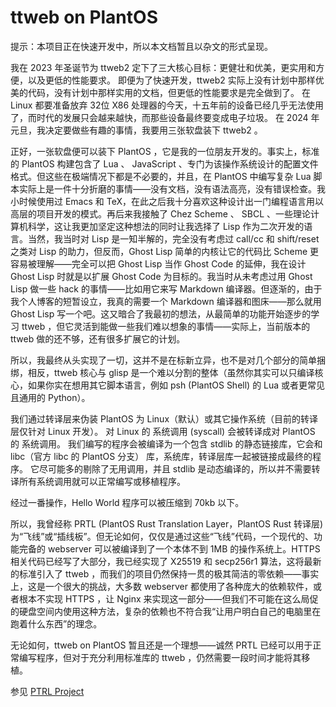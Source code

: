 # ttweb on PlantOS

提示：本项目正在快速开发中，所以本文档暂且以杂文的形式呈现。

我在 2023 年圣诞节为 ttweb2 定下了三大核心目标：更健壮和优美，更实用和方便，以及更低的性能要求。
即便为了快速开发，ttweb2 实际上没有计划中那样优美的代码，没有计划中那样实用的文档，但更低的性能要求是完全做到了。
在 Linux 都要准备放弃 32位 X86 处理器的今天，十五年前的设备已经几乎无法使用了，而时代的发展只会越来越快，而那些设备最终要变成电子垃圾。
在 2024 年元旦，我决定要做些有趣的事情，我要用三张软盘装下 ttweb2 。

正好，一张软盘便可以装下 PlantOS ，它是我的一位朋友开发的。事实上，标准的 PlantOS 构建包含了 Lua 、 JavaScript 、专门为该操作系统设计的配置文件格式。但这些在极端情况下都是不必要的，并且，在 PlantOS 中编写复杂 Lua 脚本实际上是一件十分折磨的事情——没有文档，没有语法高亮，没有错误检查。我小时候使用过 Emacs 和 TeX，在此之后我十分喜欢这种设计出一门编程语言用以高层的项目开发的模式。再后来我接触了 Chez Scheme 、 SBCL 、一些理论计算机科学，这让我更加坚定这种想法的同时让我选择了 Lisp 作为二次开发的语言。当然，我当时对 Lisp 是一知半解的，完全没有考虑过 call/cc 和 shift/reset 之类对 Lisp 的助力，但反而，Ghost Lisp 简单的内核让它的代码比 Scheme 更容易被理解——完全可以把 Ghost Lisp 当作 Ghost Code 的延伸，我在设计 Ghost Lisp 时就是以扩展 Ghost Code 为目标的。我当时从未考虑过用 Ghost Lisp 做一些 hack 的事情——比如用它来写 Markdown 编译器。但逐渐的，由于我个人博客的短暂设立，我真的需要一个 Markdown 编译器和图床——那么就用 Ghost Lisp 写一个吧。这又暗合了我最初的想法，从最简单的功能开始逐步的学习 ttweb ，但它灵活到能做一些我们难以想象的事情——实际上，当前版本的 ttweb 做的还不够，还有很多扩展它的计划。

所以，我最终从头实现了一切，这并不是在标新立异，也不是对几个部分的简单捆绑，相反，ttweb 核心与 glisp 是一个难以分割的整体（虽然你其实可以只编译核心，如果你实在想用其它脚本语言，例如 psh (PlantOS Shell) 的 Lua 或者更常见且通用的 Python）。

我们通过转译层来伪装 PlantOS 为 Linux（默认）或其它操作系统（目前的转译层仅针对 Linux 开发）。
对 Linux 的 系统调用 (syscall) 会被转译成对 PlantOS 的 系统调用。
我们编写的程序会被编译为一个包含 stdlib 的静态链接库，它会和 libc（官方 libc 的 PlantOS 分支） 库，系统库，转译层库一起被链接成最终的程序。
它尽可能多的剔除了无用调用，并且 stdlib 是动态编译的，所以并不需要转译所有系统调用就可以正常编写或移植程序。

经过一番操作，Hello World 程序可以被压缩到 70kb 以下。

所以，我曾经称 PRTL (PlantOS Rust Translation Layer，PlantOS Rust 转译层) 为“飞线”或“插线板”。但无论如何，仅仅是通过这些“飞线”代码，一个现代的、功能完备的 webserver 可以被编译到了一个本体不到 1MB 的操作系统上。HTTPS 相关代码已经写了大部分，我已经实现了 X25519 和 secp256r1 算法，这将最新的标准引入了 ttweb ，而我们的项目仍然保持一贯的极其简洁的零依赖——事实上，这是一个很大的挑战，大多数 webserver 都使用了各种庞大的依赖软件，或者根本不实现 HTTPS ，让 Nginx 来实现这一部分——但我们不可能在这么局促的硬盘空间内使用这种方法，复杂的依赖也不符合我“让用户明白自己的电脑里在跑着什么东西”的理念。

无论如何，ttweb on PlantOS 暂且还是一个理想——诚然 PRTL 已经可以用于正常编写程序，但对于充分利用标准库的 ttweb ，仍然需要一段时间才能将其移植。

参见 [PTRL Project](https://github.com/duoduo70/PlantOS-Rust-SDK-Full/tree/master)